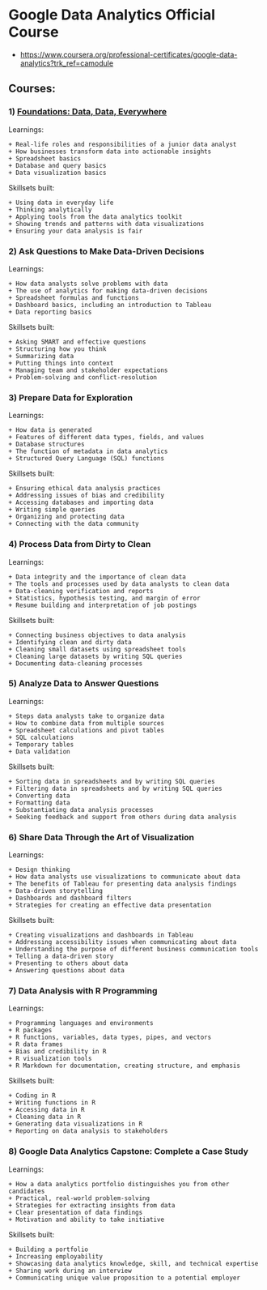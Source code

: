 # Google Data Analytics Official Course
- https://www.coursera.org/professional-certificates/google-data-analytics?trk_ref=camodule

## Courses: 

### 1) [Foundations: Data, Data, Everywhere](../main/Foundations:%20Data%2C%20Data%2C%20Everywhere)
   Learnings:

    + Real-life roles and responsibilities of a junior data analyst
    + How businesses transform data into actionable insights
    + Spreadsheet basics
    + Database and query basics
    + Data visualization basics
    
   Skillsets built:
   
    + Using data in everyday life
    + Thinking analytically
    + Applying tools from the data analytics toolkit
    + Showing trends and patterns with data visualizations
    + Ensuring your data analysis is fair

### 2) Ask Questions to Make Data-Driven Decisions
   Learnings:

    + How data analysts solve problems with data
    + The use of analytics for making data-driven decisions
    + Spreadsheet formulas and functions
    + Dashboard basics, including an introduction to Tableau
    + Data reporting basics
    
   Skillsets built:
   
    + Asking SMART and effective questions
    + Structuring how you think
    + Summarizing data
    + Putting things into context
    + Managing team and stakeholder expectations
    + Problem-solving and conflict-resolution

### 3) Prepare Data for Exploration
   Learnings:

    + How data is generated
    + Features of different data types, fields, and values
    + Database structures
    + The function of metadata in data analytics
    + Structured Query Language (SQL) functions
    
   Skillsets built:
   
    + Ensuring ethical data analysis practices
    + Addressing issues of bias and credibility
    + Accessing databases and importing data
    + Writing simple queries
    + Organizing and protecting data
    + Connecting with the data community 

### 4) Process Data from Dirty to Clean
   Learnings:

    + Data integrity and the importance of clean data
    + The tools and processes used by data analysts to clean data
    + Data-cleaning verification and reports
    + Statistics, hypothesis testing, and margin of error
    + Resume building and interpretation of job postings
    
   Skillsets built:
   
    + Connecting business objectives to data analysis
    + Identifying clean and dirty data
    + Cleaning small datasets using spreadsheet tools
    + Cleaning large datasets by writing SQL queries
    + Documenting data-cleaning processes

### 5) Analyze Data to Answer Questions
   Learnings:

    + Steps data analysts take to organize data
    + How to combine data from multiple sources
    + Spreadsheet calculations and pivot tables
    + SQL calculations
    + Temporary tables
    + Data validation
    
   Skillsets built:
   
    + Sorting data in spreadsheets and by writing SQL queries
    + Filtering data in spreadsheets and by writing SQL queries
    + Converting data
    + Formatting data
    + Substantiating data analysis processes
    + Seeking feedback and support from others during data analysis

### 6) Share Data Through the Art of Visualization
   Learnings:

    + Design thinking
    + How data analysts use visualizations to communicate about data
    + The benefits of Tableau for presenting data analysis findings
    + Data-driven storytelling
    + Dashboards and dashboard filters
    + Strategies for creating an effective data presentation
    
   Skillsets built:
   
    + Creating visualizations and dashboards in Tableau
    + Addressing accessibility issues when communicating about data
    + Understanding the purpose of different business communication tools
    + Telling a data-driven story
    + Presenting to others about data
    + Answering questions about data

### 7) Data Analysis with R Programming
   Learnings:

    + Programming languages and environments
    + R packages
    + R functions, variables, data types, pipes, and vectors
    + R data frames
    + Bias and credibility in R
    + R visualization tools
    + R Markdown for documentation, creating structure, and emphasis
    
   Skillsets built:
   
    + Coding in R
    + Writing functions in R
    + Accessing data in R
    + Cleaning data in R
    + Generating data visualizations in R
    + Reporting on data analysis to stakeholders

### 8) Google Data Analytics Capstone: Complete a Case Study
   Learnings:

    + How a data analytics portfolio distinguishes you from other candidates
    + Practical, real-world problem-solving
    + Strategies for extracting insights from data
    + Clear presentation of data findings
    + Motivation and ability to take initiative
    
   Skillsets built:
   
    + Building a portfolio
    + Increasing employability
    + Showcasing data analytics knowledge, skill, and technical expertise
    + Sharing work during an interview
    + Communicating unique value proposition to a potential employer
